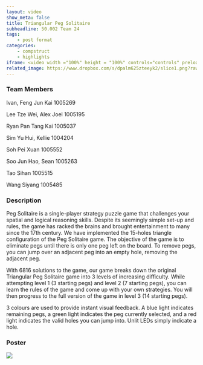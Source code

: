 ```yaml
---
layout: video
show_meta: false
title: Triangular Peg Solitaire
subheadline: 50.002 Team 24
tags:
    - post format
categories:
    - compstruct
    - highlights
iframe: <video width ="100%" height = "100%" controls="controls" preload="metadata" src="https://www.dropbox.com/s/9vqge5zmvfbygb7/1D%20Checkoff%204_%20Poster%20and%20Video_1D%2024_attempt_2022-04-18-22-21-41.mp4?raw=1#t=3.0"> Your browser does not support the HTML5 Video element.</video>
related_image: https://www.dropbox.com/s/dpalm625zteeyk2/slice1.png?raw=1
---
```


### Team Members

Ivan, Feng Jun Kai 1005269

Lee Tze Wei, Alex Joel 1005195

Ryan Pan Tang Kai 1005037

Sim Yu Hui, Kellie 1004204

Soh Pei Xuan 1005552

Soo Jun Hao, Sean 1005263

Tao Sihan 1005515

Wang Siyang 1005485


### Description

Peg Solitaire is a single-player strategy puzzle game that challenges your spatial and logical reasoning skills. Despite its seemingly simple set-up and rules, the game has racked the brains and brought entertainment to many since the 17th century.
We have implemented the 15-holes triangle configuration of the Peg Solitaire game. The objective of the game is to eliminate pegs until there is only one peg left on the board. To remove pegs, you can jump over an adjacent peg into an empty hole, removing the adjacent peg.

With 6816 solutions to the game, our game breaks down the original Triangular Peg Solitaire game into 3 levels of increasing difficulty. While attempting level 1 (3 starting pegs) and level 2 (7 starting pegs), you can learn the rules of the game and come up with your own strategies. You will then progress to the full version of the game in level 3 (14 starting pegs).

3 colours are used to provide instant visual feedback. A blue light indicates remaining pegs, a green light indicates the peg currently selected, and a red light indicates the valid holes you can jump into. Unlit LEDs simply indicate a hole.

### Poster

<img src="https://www.dropbox.com/s/xaktjbrdw4c07ca/1D%20Checkoff%204_%20Poster%20and%20Video_1D%2024_attempt_2022-04-18-22-21-41_Final%20Poster.png?raw=1" />